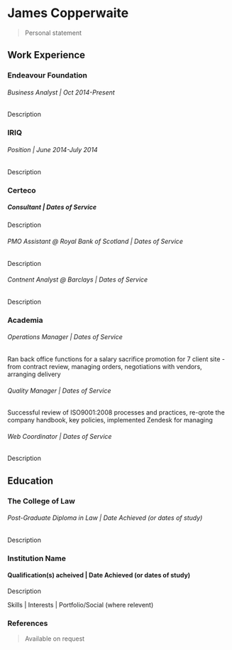# James Copperwaite
<!---###### Phone | your@email.com--->

> Personal statement

## Work Experience
### Endeavour Foundation
###### Business Analyst | Oct 2014-Present
Description

### IRIQ
###### Position | June 2014-July 2014
Description

### Certeco
##### Consultant | Dates of Service
Description
###### PMO Assistant @ Royal Bank of Scotland | Dates of Service
Description
###### Contnent Analyst @ Barclays | Dates of Service
Description

### Academia
###### Operations Manager | Dates of Service
Ran back office functions for a salary sacrifice promotion for 7 client site - from contract review, managing orders, negotiations with vendors, arranging delivery
###### Quality Manager | Dates of Service
Successful review of ISO9001:2008 processes and practices, re-qrote the company handbook, key policies, implemented Zendesk for managing 
###### Web Coordinator | Dates of Service
Description

## Education
### The College of Law
###### Post-Graduate Diploma in Law | Date Achieved (or dates of study)
Description

### Institution Name
#### Qualification(s) acheived | Date Achieved (or dates of study)
Description

Skills | Interests | Portfolio/Social (where relevent)

### References
> Available on request
<!---##### Their Name
###### Phone | their@email.com
Brief description of relationship personal/professional
--->

